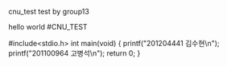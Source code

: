 ﻿cnu_test
test by group13

hello world
#CNU_TEST

#include<stdio.h>
int main(void)
{
	printf("201204441 김수현\n");
	printf("201100964 고병석\n");
  return 0;
}



